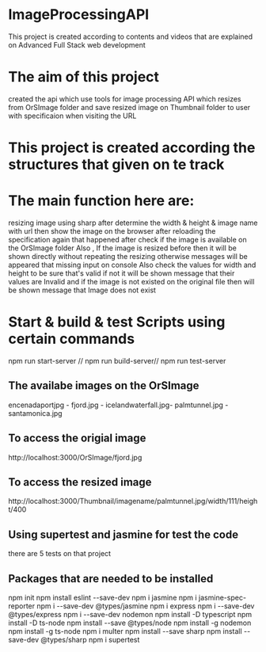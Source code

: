 # ImageProcessingAPI
 This project is created according to contents and videos that are explained on Advanced Full Stack web development
# The aim of this project
created the api which use tools for image processing API  which resizes from OrSImage folder and save resized image on Thumbnail folder to user with specificaion when visiting the URL
# This project is created according the structures that given on te track
# The main function here are:
resizing image using sharp  after determine the width & height & image name with url 
then show the image on the browser after reloading the specification again
that happened after check if the image is available on the OrSImage folder 
Also , If the image is resized before then it will be shown directly without repeating the resizing
otherwise messages will be appeared that missing input on console
Also check the values for width and height  to be sure that's valid if not it will be shown message 
that their values are Invalid and if the image is not existed on the original file then 
will be shown message that Image does not exist 
# Start & build & test Scripts  using certain commands
npm run start-server //
npm run build-server//
npm run test-server 
## The availabe images on the OrSImage
encenadaportjpg - fjord.jpg - icelandwaterfall.jpg-
palmtunnel.jpg - santamonica.jpg
## To access the origial image
http://localhost:3000/OrSImage/fjord.jpg
## To access the resized image
http://localhost:3000/Thumbnail/imagename/palmtunnel.jpg/width/111/height/400

##
## Using supertest and jasmine for test the code
there are 5 tests on that project


## Packages that are needed to be installed
 npm init
 npm install eslint --save-dev
 npm i jasmine
 npm i jasmine-spec-reporter
 npm i --save-dev @types/jasmine
 npm i express
npm i --save-dev @types/express
npm i --save-dev nodemon
npm install -D typescript
npm install -D ts-node
npm install --save @types/node
npm install -g nodemon
npm install -g ts-node
npm i  multer 
npm install --save sharp npm install --save-dev @types/sharp
npm i supertest

